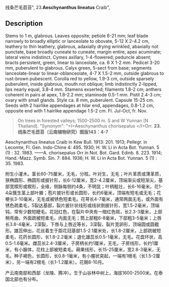 线条芒毛苣苔",
23.**Aeschynanthus lineatus** Craib",

## Description
Stems to 1 m, glabrous. Leaves opposite; petiole 6-21 mm; leaf blade narrowly to broadly elliptic or lanceolate to obovate, 5-12 X 2-4.2 cm, leathery to thin leathery, glabrous, adaxially drying wrinkled, abaxially not punctate, base broadly cuneate to cuneate, margin entire, apex acuminate; lateral veins indistinct. Cymes axillary, 1-4-flowered; peduncle absent; bracts persistent, green, linear to lanceolate, ca. 6 X 1-2 mm. Pedicel 3-20 mm, puberulent to glabrous. Calyx green, 5-sect from base; segments lanceolate-linear to linear-oblanceolate, 4-7 X 1.5-2 mm, outside glabrous to rust-brown pubescent. Corolla red to yellow, 1.9-3 cm, outside sparsely puberulent, inside glabrous, mouth not oblique; limb indistinctly 2-lipped, lips nearly equal, 3.8-4 mm. Stamens exserted; filaments 1.8-2 cm; anthers coherent in pairs at apex, 1.8-2.2 mm; staminode 0.5-1 mm. Pistil 2.4-3 cm; ovary with small glands. Style ca. 8 mm, puberulent. Capsule 15-25 cm. Seeds with 2 hairlike appendages at hilar end, appendages, 0.8-1.2 cm, opposite end with 1 hairlike appendage 1.5-2 cm. Fl. Jul-Oct, fr. Nov.

> On trees in forested valleys; 1500-2500 m. S and W Yunnan [N Thailand].
  "Synonym": "&lt;I&gt;Aeschynanthus chorisepalus &lt;/I&gt;Orr.
**23.线条芒毛苣苔（云南植物研究）图版143：4-7**

Aeschynanthus lineatus Craib in Kew Bull. 1913: 201. 1913; Pellegr. in Lecomte, Fl. Gen. Indo-Chine 4: 495. 1930; H. W. Li in Acta Bot. Yunnan. 5 (1) : 32. 1983. ——A. chorisepalus Orr in Not. Bot. Gard. Edinb. 8. 223. 1914; Hand.-Mazz. Symb. Sin. 7: 884. 1936; H. W. Li in Acta Bot. Yunnan. 5 (1) : 35. 1983.

附生小灌木。茎长60-75厘米，无毛，分枝。叶对生，无毛；叶片革质或薄革质，狭椭圆形、椭圆形或披针形，长6-12厘米，宽2-4.2厘米，顶端渐尖或短渐尖，基部宽楔形或楔形，全缘，侧脉每侧约4条，不明显；叶柄粗壮，长6-16毫米。花1-4朵簇生茎上部叶腋；苞片披针形或长圆形，长约6毫米，顶端有短毛或无毛；花梗长3-10毫米，无毛或被锈色短柔毛。花萼长4-7毫米，通常两面无毛，或外面有锈色疏柔毛，5裂达基部，裂片披针状线形或线状倒披针形，宽1.5-2毫米，顶端钝，常有少数短睫毛。花冠红色，在裂片中央有一暗红色斑，长2.3-3厘米，上部稍弯曲，外面疏被短柔毛，内面无毛；筒上部粗6-8毫米，下部粗3-5毫米；上唇长3.8-4毫米，2深裂，下唇与上唇近等长，3深裂，裂片宽卵形，顶端圆或圆截形。雄蕊伸出，花丝着生于距花冠基部1.5-2.1厘米处，长1.8-2厘米，上部疏被短柔毛，花药长圆形，长1.8-2.2毫米；退化雄蕊长0.5-1毫米，无毛。花盘环状，高0.5-1.6毫米。雌蕊长2.4-3厘米，子房柄长约1厘米，无毛，子房线形，长约1厘米，有小腺体，花柱上部被短柔毛。蒴果线形，长15-25厘米，宽2.8-3毫米，无毛。种子褐色，长圆形，长0.8-1毫米，有小瘤状突起，一端有1根毛（长1.5-2厘米），另一端有2根毛（长1-1.2厘米）。花期8-10月。

产云南南部和西部（龙陵、腾冲）。生于山谷林中树上，海拔1600-2500米。在泰国北部也有分布。
